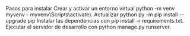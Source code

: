 Pasos para instalar
Crear y activar un entorno virtual python -m venv myvenv - myvenv\Scripts\activate).
Actualizar python py -m pip install --upgrade pip
Instalar las dependencias con pip install -r requirements.txt.
Ejecutar el servidor de desarrollo con python manage.py runserver.
